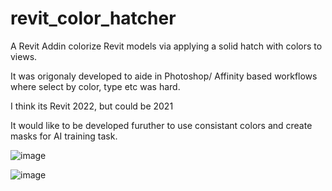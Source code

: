 # revit_color_hatcher

A Revit Addin colorize Revit models via applying a solid hatch with colors to views.

It was origonaly developed to aide in Photoshop/ Affinity based workflows where select by color, type etc was hard.  

I think its Revit 2022, but could be 2021

It would like to be developed furuther to use consistant colors and create masks for AI training task.

![image](https://github.com/gschleusner1972/revit_color_hatcher/assets/33819927/96f2daec-20eb-42f4-ae84-10b8634019d0)

![image](https://github.com/gschleusner1972/revit_color_hatcher/assets/33819927/d97340d1-7bd6-4362-81c3-3f7c882924d3)
